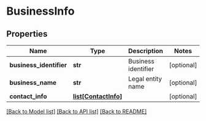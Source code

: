 # BusinessInfo

## Properties
Name | Type | Description | Notes
------------ | ------------- | ------------- | -------------
**business_identifier** | **str** | Business identifier | [optional] 
**business_name** | **str** | Legal entity name | [optional] 
**contact_info** | [**list[ContactInfo]**](ContactInfo.md) |  | [optional] 

[[Back to Model list]](../README.md#documentation-for-models) [[Back to API list]](../README.md#documentation-for-api-endpoints) [[Back to README]](../README.md)


